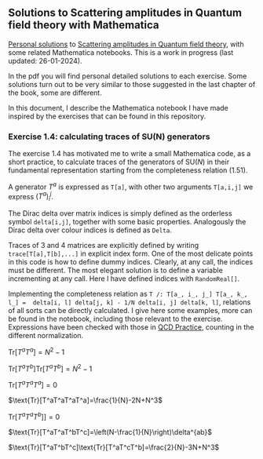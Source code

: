 ## Solutions to Scattering amplitudes in Quantum field theory with Mathematica
<a href="https://mcapuano.com/Solutions_to_Scattering_Amplitudes.pdf">Personal solutions</a> to <a href="">Scattering amplitudes in Quantum field theory</a>, with some related Mathematica notebooks. This is a work in progress (last updated: 26-01-2024).

In the pdf you will find personal detailed solutions to each exercise. Some solutions turn out to be very similar to those suggested in the last chapter of the book, some are different.

In this document, I describe the Mathematica notebook I have made inspired by the exercises that can be found in this repository.

### Exercise 1.4: calculating traces of SU(N) generators
The exercise 1.4 has motivated me to write a small Mathematica code, as a short practice, to calculate traces of the generators of SU($N$) in their fundamental representation starting from the completeness relation (1.51).

A generator $T^a$ is expressed as `T[a]`, with other two arguments `T[a,i,j]` we express $(T^a)_i^j$.

The Dirac delta over matrix indices is simply defined as the orderless symbol `delta[i,j]`, together with some basic properties. Analogously the Dirac delta over colour indices is defined as `Delta`.

Traces of 3 and 4 matrices are explicitly defined by writing `trace[T[a],T[b],...]` in explicit index form. One of the most delicate points in this code is how to define dummy indices. Clearly, at any call, the indices must be different. The most elegant solution is to define a variable incrementing at any call. Here I have defined indices with `RandomReal[]`.

Implementing the completeness relation as `T /: T[a_, i_, j_] T[a_, k_, l_] = 
 delta[i, l] delta[j, k] - 1/N delta[i, j] delta[k, l]`, relations of all sorts can be directly calculated. I give here some examples, more can be found in the notebook, including those relevant to the exercise. Expressions have been checked with those in <a href="http://home.kias.re.kr/MKG/upload/YPschool/Jungillec.pdf">QCD Practice</a>, counting in the different normalization.

 $\text{Tr}[T^aT^a]=N^2-1$
 
 $\text{Tr}[T^aT^b]\text{Tr}[T^aT^b]=N^2-1$

 $\text{Tr}[T^aT^aT^a]=0$

 $\text{Tr}[T^aT^aT^aT^a]=\frac{1}{N}-2N+N^3$
 
$\text{Tr}[T^aT^aT^b]]=0$

$\text{Tr}[T^aT^aT^bT^c]=\left(N-\frac{1}{N}\right)\delta^{ab}$

$\text{Tr}[T^aT^bT^c]\text{Tr}[T^aT^cT^b]=\frac{2}{N}-3N+N^3$

 
